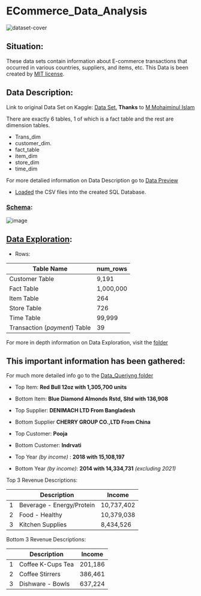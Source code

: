 # ECommerce_Data_Analysis

![dataset-cover](https://github.com/mfernandezcean/ECommerce_Data_Analysis/assets/105746149/05cbb1a5-1bb4-4ec2-b5ed-2f7ec411f61f)

## Situation:
These data sets contain information about E-commerce transactions that occurred in various countries, suppliers, and items, etc. This Data is been created by [MIT license](https://www.mit.edu/~amini/LICENSE.md).


## Data Description:

Link to original Data Set on Kaggle: [Data Set.](https://www.kaggle.com/datasets/mmohaiminulislam/ecommerce-data-analysis) **Thanks** to [M Mohaiminul Islam](https://www.kaggle.com/mmohaiminulislam)

There are exactly 6 tables, 1 of which is a fact table and the rest are dimension tables.

 - Trans_dim  
 - customer_dim.    
 - fact_table
 - item_dim
 - store_dim 
 - time_dim

For more detalied information on Data Description go to [Data Preview](https://github.com/mfernandezcean/ECommerce_Data_Analysis/tree/main/Data_Preview)

- [Loaded](https://github.com/mfernandezcean/ECommerce_Data_Analysis/tree/main/Data_Loading) the CSV files into the created SQL Database. 

### [Schema](https://github.com/mfernandezcean/ECommerce_Data_Analysis/edit/main/Data_Schema/Readme.md):

![image](https://github.com/mfernandezcean/ECommerce_Data_Analysis/assets/105746149/bd1c6fe0-f08b-466b-86ea-0af420752ee2)


## [Data Exploration](%5BLoaded%5D%28https://github.com/mfernandezcean/ECommerce_Data_Analysis/tree/main/Data_Loading%29):

- Rows:

|  Table Name| num_rows |
|--|--|
| Customer Table |9,191|
| Fact Table| 1,000,000|
|Item Table | 264|
| Store Table|726 |
| Time Table|99,999 |
| Transaction (_payment_) Table| 39|


For more in depth information on Data Exploration, visit the [folder](https://github.com/mfernandezcean/ECommerce_Data_Analysis/edit/main/Data_Exploration/Readme.md)

## This important information has been gathered:

For much more detailed info go to the [Data_Queriyng folder](https://github.com/mfernandezcean/ECommerce_Data_Analysis/blob/main/Data_Querying/Readme.md)

 - Top Item: **Red Bull 12oz with 1,305,700 units**
 - Bottom Item: **Blue Diamond Almonds Rstd, Sltd with 136,908**
 
 - Top Supplier: **DENIMACH LTD From Bangladesh**
 - Bottom Supplier **CHERRY GROUP CO.,LTD From China**
 
 - Top Customer: **Pooja**
 - Bottom Customer: **Indrvati**

 - Top Year *(by income)* : **2018 with 15,108,197**
 - Bottom Year *(by income)*: **2014 with 14,334,731** *(excluding 2021)*

Top 3 Revenue Descriptions:

|  | Description | Income|
|--|--|--|
|1  | Beverage - Energy/Protein  |10,737,402
|  2| Food - Healthy |10,379,038
| 3 | Kitchen Supplies |8,434,526

Bottom 3 Revenue Descriptions:

|  | Description | Income|
|--|--|--|
|1  | Coffee K-Cups Tea  |201,186
|  2| Coffee Stirrers |386,461
| 3 | Dishware - Bowls |637,224
